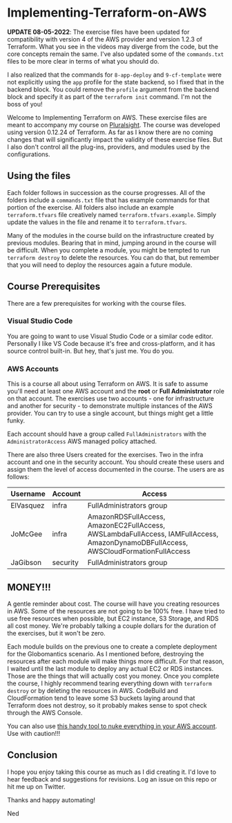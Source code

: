 # Implementing-Terraform-on-AWS

**UPDATE 08-05-2022**: The exercise files have been updated for compatibility with version 4 of the AWS provider and version 1.2.3 of Terraform. What you see in the videos may diverge from the code, but the core concepts remain the same. I've also updated some of the `commands.txt` files to be more clear in terms of what you should do.

I also realized that the commands for `8-app-deploy` and `9-cf-template` were not explicitly using the `app` profile for the state backend, so I fixed that in the backend block. You could remove the `profile` argument from the backend block and specify it as part of the `terraform init` command. I'm not the boss of you!

Welcome to Implementing Terraform on AWS. These exercise files are meant to accompany my course on [Pluralsight](https://app.pluralsight.com/library/courses/implementing-terraform-aws/).  The course was developed using version 0.12.24 of Terraform.  As far as I know there are no coming changes that will significantly impact the validity of these exercise files.  But I also don't control all the plug-ins, providers, and modules used by the configurations.

## Using the files

Each folder follows in succession as the course progresses. All of the folders include a `commands.txt` file that has example commands for that portion of the exercise. All folders also include an example `terraform.tfvars` file creatively named `terraform.tfvars.example`. Simply update the values in the file and rename it to `terraform.tfvars`.

Many of the modules in the course build on the infrastructure created by previous modules. Bearing that in mind, jumping around in the course will be difficult. When you complete a module, you might be tempted to run `terraform destroy` to delete the resources. You can do that, but remember that you will need to deploy the resources again a future module.

## Course Prerequisites

There are a few prerequisites for working with the course files.

### Visual Studio Code

You are going to want to use Visual Studio Code or a similar code editor. Personally I like VS Code because it's free and cross-platform, and it has source control built-in. But hey, that's just me. You do you.

### AWS Accounts

This is a course all about using Terraform on AWS. It is safe to assume you'll need at least one AWS account and the **root** or **Full Administrator** role on that account. The exercises use two accounts - one for infrastructure and another for security - to demonstrate multiple instances of the AWS provider. You can try to use a single account, but things might get a little funky.

Each account should have a group called `FullAdministrators` with the `AdministratorAccess` AWS managed policy attached.

There are also three Users created for the exercises. Two in the infra account and one in the security account. You should create these users and assign them the level of access documented in the course. The users are as follows:

| Username | Account | Access |
| -------- | ------- | ------ |
| ElVasquez | infra | FullAdministrators group |
| JoMcGee | infra | AmazonRDSFullAccess, AmazonEC2FullAccess, AWSLambdaFullAccess, IAMFullAccess, AmazonDynamoDBFullAccess, AWSCloudFormationFullAccess |
| JaGibson | security | FullAdministrators group |

## MONEY!!!

A gentle reminder about cost. The course will have you creating resources in AWS.  Some of the resources are not going to be 100% free. I have tried to use free resources when possible, but EC2 instance, S3 Storage, and RDS all cost money. We're probably talking a couple dollars for the duration of the exercises, but it won't be zero.

Each module builds on the previous one to create a complete deployment for the Globomantics scenario. As I mentioned before, destroying the resources after each module will make things more difficult. For that reason, I waited until the last module to deploy any actual EC2 or RDS instances. Those are the things that will actually cost you money. Once you complete the course, I highly recommend tearing everything down with `terraform destroy` or by deleting the resources in AWS. CodeBuild and CloudFormation tend to leave some S3 buckets laying around that Terraform does not destroy, so it probably makes sense to spot check through the AWS Console.

You can also use [this handy tool to nuke everything in your AWS account](https://github.com/rebuy-de/aws-nuke). Use with caution!!!

## Conclusion

I hope you enjoy taking this course as much as I did creating it.  I'd love to hear feedback and suggestions for revisions. Log an issue on this repo or hit me up on Twitter.

Thanks and happy automating!

Ned
